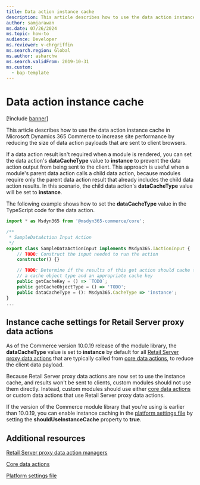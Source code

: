 ```yaml
---
title: Data action instance cache
description: This article describes how to use the data action instance cache in Microsoft Dynamics 365 Commerce to increase site performance by reducing the size of data action payloads that are sent to client browsers.
author: samjarawan
ms.date: 07/26/2024
ms.topic: how-to
audience: Developer
ms.reviewer: v-chrgriffin
ms.search.region: Global
ms.author: asharchw
ms.search.validFrom: 2019-10-31
ms.custom: 
  - bap-template
---
```


# Data action instance cache

[!include [banner](../includes/banner.md)]

This article describes how to use the data action instance cache in Microsoft Dynamics 365 Commerce to increase site performance by reducing the size of data action payloads that are sent to client browsers.

If a data action result isn't required when a module is rendered, you can set the data action's **dataCacheType** value to **instance** to prevent the data action output from being sent to the client. This approach is useful when a module's parent data action calls a child data action, because modules require only the parent data action result that already includes the child data action results. In this scenario, the child data action's **dataCacheType** value will be set to **instance**.

The following example shows how to set the **dataCacheType** value in the TypeScript code for the data action.

```ts
import * as Msdyn365 from '@msdyn365-commerce/core';

/**
 * SampleDataAction Input Action
 */
export class SampleDataActionInput implements Msdyn365.IActionInput {
    // TODO: Construct the input needed to run the action
    constructor() {}

    // TODO: Determine if the results of this get action should cache the results and if so provide
    // a cache object type and an appropriate cache key
    public getCacheKey = () => `TODO`;
    public getCacheObjectType = () => 'TODO';
    public dataCacheType = (): Msdyn365.CacheType => 'instance';
}
...
```

## Instance cache settings for Retail Server proxy data actions

As of the Commerce version 10.0.19 release of the module library, the **dataCacheType** value is set to **instance** by default for all [Retail Server proxy data actions](call-retail-server-apis.md#retail-server-proxy-data-action-managers) that are typically called from [core data actions](core-data-actions.md), to reduce the client data payload.

Because Retail Server proxy data actions are now set to use the instance cache, and results won't be sent to clients, custom modules should not use them directly. Instead, custom modules should use either [core data actions](core-data-actions.md) or custom data actions that use Retail Server proxy data actions.

If the version of the Commerce module library that you're using is earlier than 10.0.19, you can enable instance caching in the [platform settings file](platform-settings.md) by setting the **shouldUseInstanceCache** property to **true**.

<!--```JSON-->
<!--   "shouldUseInstanceCache": true -->
<!--```-->

## Additional resources

[Retail Server proxy data action managers](call-retail-server-apis.md#retail-server-proxy-data-action-managers)

[Core data actions](core-data-actions.md)

[Platform settings file](platform-settings.md)
